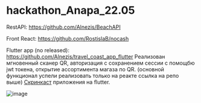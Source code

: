 # hackathon_Anapa_22.05

RestAPI: https://github.com/Alnezis/BeachAPI

Front React: https://github.com/RostislaB/nocash

Flutter app (no released): https://github.com/Alnezis/travel_coast_app_flutter
Реализован мгновенный сканер QR, авторизация с сохранением сессии с помощбю jwt токена, открытие ассортимента магаза по QR. (основной функционал успели реализовать только на реакте  ссылка на репо выше)
[Скринкаст](https://transfiles.ru/5ok8q) приложения на flutter.

![image](https://user-images.githubusercontent.com/56168421/169694025-ec2ee4c3-75c8-4eed-a594-6aa11868d40f.png)




